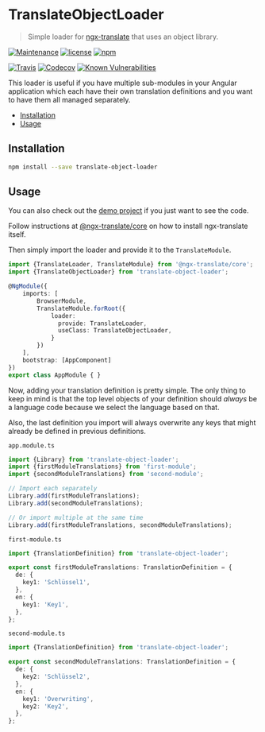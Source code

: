 # TranslateObjectLoader

> Simple loader for [ngx-translate](https://github.com/ngx-translate) that uses an object library.

[![Maintenance](https://img.shields.io/maintenance/yes/2019.svg?style=flat-square)](https://github.com/beyerleinf/translate-object-loader)
[![license](https://img.shields.io/github/license/beyerleinf/translate-object-loader.svg?style=flat-square)](https://github.com/beyerleinf/translate-object-loader/blob/master/LICENSE.md)
[![npm](https://img.shields.io/npm/v/translate-object-loader.svg?style=flat-square)](https://npmjs.com/package/translate-object-loader)

[![Travis](https://img.shields.io/travis/beyerleinf/translate-object-loader.svg?style=flat-square)](https://travis-ci.org/beyerleinf/translate-object-loader)
[![Codecov](https://img.shields.io/codecov/c/github/beyerleinf/translate-object-loader.svg?style=flat-square)](https://codecov.io/gh/beyerleinf/translate-object-loader)
[![Known Vulnerabilities](https://snyk.io/test/github/beyerleinf/translate-object-loader/badge.svg?style=flat-square)](https://snyk.io/test/github/beyerleinf/translate-object-loader)

This loader is useful if you have multiple sub-modules in your Angular application which each have their own translation definitions and you want to have them all managed separately.

* [Installation](#installation)
* [Usage](#usage)

## Installation

```bash
npm install --save translate-object-loader
```

## Usage

You can also check out the [demo project](https://github.com/beyerleinf/translate-object-loader/tree/master/projects/demo) if you just want to see the code.

Follow instructions at [@ngx-translate/core](https://github.com/ngx-translate/core#installation) on how to install ngx-translate itself.

Then simply import the loader and provide it to the `TranslateModule`.

```ts
import {TranslateLoader, TranslateModule} from '@ngx-translate/core';
import {TranslateObjectLoader} from 'translate-object-loader';

@NgModule({
    imports: [
        BrowserModule,
        TranslateModule.forRoot({
            loader: 
              provide: TranslateLoader,
              useClass: TranslateObjectLoader,
            }
        })
    ],
    bootstrap: [AppComponent]
})
export class AppModule { }
```

Now, adding your translation definition is pretty simple. The only thing to keep in mind is that the top level objects of your definition should *always* be a language code because we select the language based on that.  

Also, the last definition you import will always overwrite any keys that might already be defined in previous definitions.

`app.module.ts`
```ts
import {Library} from 'translate-object-loader';
import {firstModuleTranslations} from 'first-module';
import {secondModuleTranslations} from 'second-module';

// Import each separately
Library.add(firstModuleTranslations);
Library.add(secondModuleTranslations);

// Or import multiple at the same time
Library.add(firstModuleTranslations, secondModuleTranslations);

```

`first-module.ts`
```ts
import {TranslationDefinition} from 'translate-object-loader';

export const firstModuleTranslations: TranslationDefinition = {
  de: {
    key1: 'Schlüssel1',
  },
  en: {
    key1: 'Key1',
  },
};
```

`second-module.ts`
```ts
import {TranslationDefinition} from 'translate-object-loader';

export const secondModuleTranslations: TranslationDefinition = {
  de: {
    key2: 'Schlüssel2',
  },
  en: {
    key1: 'Overwriting',
    key2: 'Key2',
  },
};
```
